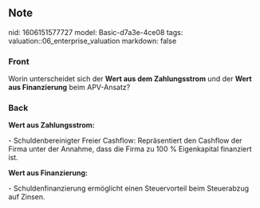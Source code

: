 ## Note
nid: 1606151577727
model: Basic-d7a3e-4ce08
tags: valuation::06_enterprise_valuation
markdown: false

### Front
Worin unterscheidet sich der <b>Wert aus dem Zahlungsstrom</b> und
der <b>Wert aus Finanzierung</b> beim APV-Ansatz?

### Back
<p><b>Wert aus Zahlungsstrom:</b>
<p>- Schuldenbereinigter Freier Cashflow: Repräsentiert den
Cashflow der Firma unter der Annahme, dass die Firma zu 100 %
Eigenkapital finanziert ist.
<p><b>Wert aus Finanzierung:</b>
<p>- Schuldenfinanzierung ermöglicht einen Steuervorteil beim
Steuerabzug auf Zinsen.
